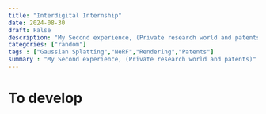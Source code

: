 ```yaml
---
title: "Interdigital Internship"
date: 2024-08-30
draft: False
description: "My Second experience, (Private research world and patents)"
categories: ["random"]
tags : ["Gaussian Splatting","NeRF","Rendering","Patents"]
summary : "My Second experience, (Private research world and patents)"
---
```


# To develop
